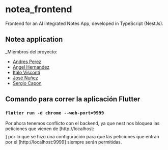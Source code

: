 # notea_frontend
Frontend for an AI integrated Notes App, developed in TypeScript (NestJs).

## Notea application
_Miembros del proyecto:
- [Andres Perez](https://github.com/andresperez0401)
- [Angel Hernandez](https://github.com/Delta27222)
- [Italo Visconti](https://github.com/italovisconti) 
- [José Nuñez](https://github.com/JosMeeh)
- [Sergio Capon](https://github.com/SerCap98) 





## Comando para correr la aplicación Flutter

### `flutter run -d chrome --web-port=9999`



Por ahora tenemos conflicto con el backend, ya que nest nos bloquea las peticiones que vienen de [http://localhost:$$$$]
por lo que se hizo una configuración para que las peticiones que entran por el [http://localhost:9999] siempre serán
permitidas.

